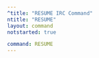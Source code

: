 ```yaml
---
^title: "RESUME IRC Command"
ntitle: "RESUME"
layout: command
notstarted: true

command: RESUME
---
```

